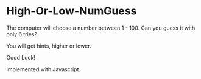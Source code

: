 # High-Or-Low-NumGuess

The computer will choose a number between 1 - 100. Can you guess it with only 6 tries?

You will get hints, higher or lower.

Good Luck!

Implemented with Javascript.
